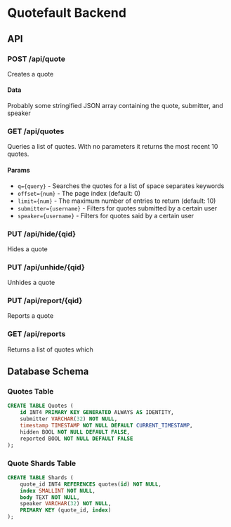 # Quotefault Backend

## API

### POST /api/quote

Creates a quote

#### Data

Probably some stringified JSON array containing the quote, submitter, and speaker

### GET /api/quotes

Queries a list of quotes. With no parameters it returns the most recent 10 quotes.

#### Params

* `q={query}` - Searches the quotes for a list of space separates keywords
* `offset={num}` - The page index (default: 0)
* `limit={num}` - The maximum number of entries to return (default: 10)
* `submitter={username}` - Filters for quotes submitted by a certain user
* `speaker={username}` - Filters for quotes said by a certain user

### PUT /api/hide/{qid}

Hides a quote

### PUT /api/unhide/{qid}

Unhides a quote

### PUT /api/report/{qid}

Reports a quote

### GET /api/reports

Returns a list of quotes which

## Database Schema

### Quotes Table

```SQL
CREATE TABLE Quotes (
    id INT4 PRIMARY KEY GENERATED ALWAYS AS IDENTITY,
    submitter VARCHAR(32) NOT NULL,
    timestamp TIMESTAMP NOT NULL DEFAULT CURRENT_TIMESTAMP,
    hidden BOOL NOT NULL DEFAULT FALSE,
    reported BOOL NOT NULL DEFAULT FALSE
);
```

### Quote Shards Table

```SQL
CREATE TABLE Shards (
    quote_id INT4 REFERENCES quotes(id) NOT NULL,
    index SMALLINT NOT NULL,
    body TEXT NOT NULL,
    speaker VARCHAR(32) NOT NULL,
    PRIMARY KEY (quote_id, index)
);
```
